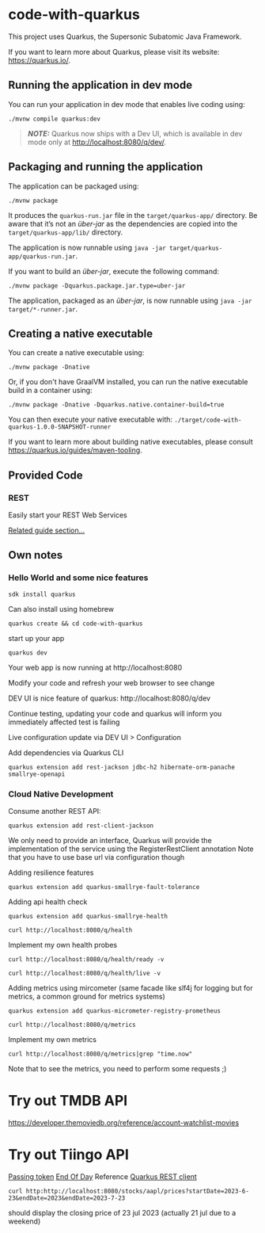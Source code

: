 # code-with-quarkus

This project uses Quarkus, the Supersonic Subatomic Java Framework.

If you want to learn more about Quarkus, please visit its website: <https://quarkus.io/>.

## Running the application in dev mode

You can run your application in dev mode that enables live coding using:

```shell script
./mvnw compile quarkus:dev
```

> **_NOTE:_**  Quarkus now ships with a Dev UI, which is available in dev mode only at <http://localhost:8080/q/dev/>.

## Packaging and running the application

The application can be packaged using:

```shell script
./mvnw package
```

It produces the `quarkus-run.jar` file in the `target/quarkus-app/` directory.
Be aware that it’s not an _über-jar_ as the dependencies are copied into the `target/quarkus-app/lib/` directory.

The application is now runnable using `java -jar target/quarkus-app/quarkus-run.jar`.

If you want to build an _über-jar_, execute the following command:

```shell script
./mvnw package -Dquarkus.package.jar.type=uber-jar
```

The application, packaged as an _über-jar_, is now runnable using `java -jar target/*-runner.jar`.

## Creating a native executable

You can create a native executable using:

```shell script
./mvnw package -Dnative
```

Or, if you don't have GraalVM installed, you can run the native executable build in a container using:

```shell script
./mvnw package -Dnative -Dquarkus.native.container-build=true
```

You can then execute your native executable with: `./target/code-with-quarkus-1.0.0-SNAPSHOT-runner`

If you want to learn more about building native executables, please consult <https://quarkus.io/guides/maven-tooling>.

## Provided Code

### REST

Easily start your REST Web Services

[Related guide section...](https://quarkus.io/guides/getting-started-reactive#reactive-jax-rs-resources)

## Own notes
### Hello World and some nice features
```shell script
sdk install quarkus
```
Can also install using homebrew
```shell script
quarkus create && cd code-with-quarkus
```
start up your app
```shell script
quarkus dev
```
Your web app is now running at http://localhost:8080

Modify your code and refresh your web browser to see change

DEV UI is nice feature of quarkus: http://localhost:8080/q/dev

Continue testing, updating your code and quarkus will inform you immediately affected test is failing

Live configuration update via DEV UI > Configuration

Add dependencies via Quarkus CLI
```shell script
quarkus extension add rest-jackson jdbc-h2 hibernate-orm-panache smallrye-openapi
```
### Cloud Native Development

Consume another REST API:
```shell script
quarkus extension add rest-client-jackson
```
We only need to provide an interface, Quarkus will provide the implementation of the service using the RegisterRestClient annotation
Note that you have to use base url via configuration though

Adding resilience features

```shell script
quarkus extension add quarkus-smallrye-fault-tolerance
```
Adding api health check

```shell script
quarkus extension add quarkus-smallrye-health
```
```shell script
curl http://localhost:8080/q/health
```
Implement my own health probes
```shell script
curl http://localhost:8080/q/health/ready -v
```
```shell script
curl http://localhost:8080/q/health/live -v
```
Adding metrics using mircometer (same facade like slf4j for logging but for metrics, a common ground for metrics systems)
```shell script
quarkus extension add quarkus-micrometer-registry-prometheus
```
```shell script
curl http://localhost:8080/q/metrics
```
Implement my own metrics
```shel script
curl http://localhost:8080/q/metrics|grep "time.now"
```
Note that to see the metrics, you need to perform some requests ;)

# Try out TMDB API
https://developer.themoviedb.org/reference/account-watchlist-movies

# Try out Tiingo API
[Passing token](https://www.tiingo.com/documentation/general/connecting)
[End Of Day](https://www.tiingo.com/documentation/end-of-day)
Reference [Quarkus REST client](https://quarkus.io/guides/rest-client#path-parameters)
```
curl http:http://localhost:8080/stocks/aapl/prices?startDate=2023-6-23&endDate=2023&endDate=2023-7-23
```
should display the closing price of 23 jul 2023 (actually 21 jul due to a weekend)